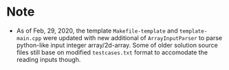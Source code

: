 # Note

- As of Feb, 29, 2020, the template `Makefile-template` and `template-main.cpp` were updated with
  new additional of `ArrayInputParser` to parse python-like input integer array/2d-array. Some of older
  solution source files still base on modified `testcases.txt` format to accomodate the reading inputs though.
